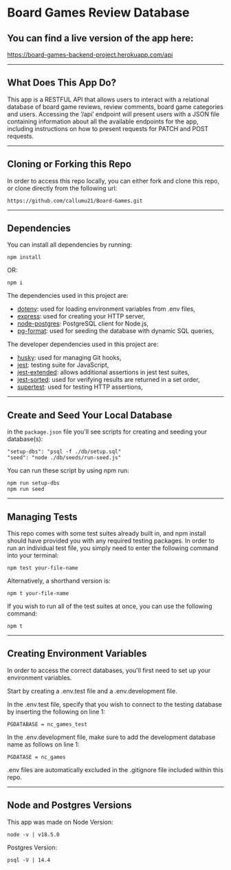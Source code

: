 # Board Games Review Database

## You can find a live version of the app here:

https://board-games-backend-project.herokuapp.com/api

---

## What Does This App Do?

This app is a RESTFUL API that allows users to interact with a relational database of board game reviews, review comments, board game categories and users. Accessing the ‘/api’ endpoint will present users with a JSON file containing information about all the available endpoints for the app, including instructions on how to present requests for PATCH and POST requests.

---

## Cloning or Forking this Repo

In order to access this repo locally, you can either fork and clone this repo, or clone directly from the following url:

```
https://github.com/callumu21/Board-Games.git
```

---

## Dependencies

You can install all dependencies by running:

```
npm install
```

OR:

```
npm i
```

The dependencies used in this project are:

- [dotenv](https://www.npmjs.com/package/dotenv): used for loading environment variables from .env files,
- [express](https://www.npmjs.com/package/express): used for creating your HTTP server,
- [node-postgres](https://www.npmjs.com/package/pg): PostgreSQL client for Node.js,
- [pg-format](https://www.npmjs.com/package/pg-format): used for seeding the database with dynamic SQL queries,

The developer dependencies used in this project are:

- [husky](https://www.npmjs.com/package/husky): used for managing Git hooks,
- [jest](https://www.npmjs.com/package/jest): testing suite for JavaScript,
- [jest-extended](https://www.npmjs.com/package/jest-extended): allows additional assertions in jest test suites,
- [jest-sorted](https://www.npmjs.com/package/jest-sorted): used for verifying results are returned in a set order,
- [supertest](https://www.npmjs.com/package/supertest): used for testing HTTP assertions,

---

## Create and Seed Your Local Database

in the `package.json` file you'll see scripts for creating and seeding your database(s):

```
"setup-dbs": "psql -f ./db/setup.sql"
"seed": "node ./db/seeds/run-seed.js"
```

You can run these script by using npm run:

```
npm run setup-dbs
npm run seed
```

---

## Managing Tests

This repo comes with some test suites already built in, and npm install should have provided you with any required testing packages. In order to run an individual test file, you simply need to enter the following command into your terminal:

```
npm test your-file-name
```

Alternatively, a shorthand version is:

```
npm t your-file-name
```

If you wish to run all of the test suites at once, you can use the following command:

```
npm t
```

---

## Creating Environment Variables

In order to access the correct databases, you'll first need to set up your environment variables.

Start by creating a .env.test file and a .env.development file.

In the .env.test file, specify that you wish to connect to the testing database by inserting the following on line 1:

```
PGDATABASE = nc_games_test
```

In the .env.development file, make sure to add the development database name as follows on line 1:

```
PGDATASE = nc_games
```

.env files are automatically excluded in the .gitignore file included within this repo.

---

## Node and Postgres Versions

This app was made on Node Version:

```
node -v | v18.5.0
```

Postgres Version:

```
psql -V | 14.4
```
